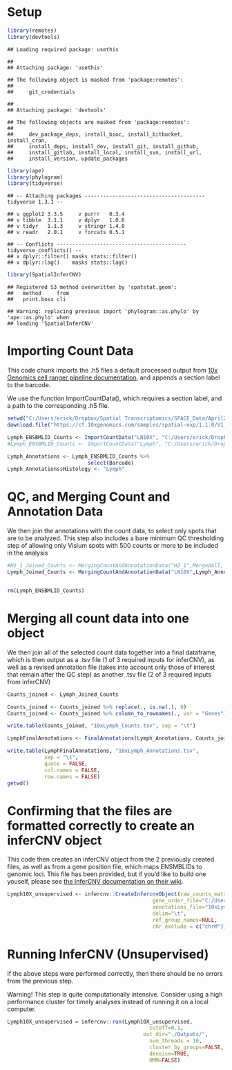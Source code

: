 # Setup

``` r
library(remotes)
library(devtools)
```

    ## Loading required package: usethis

    ## 
    ## Attaching package: 'usethis'

    ## The following object is masked from 'package:remotes':
    ## 
    ##     git_credentials

    ## 
    ## Attaching package: 'devtools'

    ## The following objects are masked from 'package:remotes':
    ## 
    ##     dev_package_deps, install_bioc, install_bitbucket, install_cran,
    ##     install_deps, install_dev, install_git, install_github,
    ##     install_gitlab, install_local, install_svn, install_url,
    ##     install_version, update_packages

``` r
library(ape)
library(phylogram)
library(tidyverse)
```

    ## -- Attaching packages --------------------------------------- tidyverse 1.3.1 --

    ## v ggplot2 3.3.5     v purrr   0.3.4
    ## v tibble  3.1.1     v dplyr   1.0.6
    ## v tidyr   1.1.3     v stringr 1.4.0
    ## v readr   2.0.1     v forcats 0.5.1

    ## -- Conflicts ------------------------------------------ tidyverse_conflicts() --
    ## x dplyr::filter() masks stats::filter()
    ## x dplyr::lag()    masks stats::lag()

``` r
library(SpatialInferCNV)
```

    ## Registered S3 method overwritten by 'spatstat.geom':
    ##   method     from
    ##   print.boxx cli

    ## Warning: replacing previous import 'phylogram::as.phylo' by 'ape::as.phylo' when
    ## loading 'SpatialInferCNV'

# Importing Count Data

This code chunk imports the .h5 files a default processed output from
[10x Genomics cell ranger pipeline
documentation](https://support.10xgenomics.com/single-cell-gene-expression/software/pipelines/latest/output/molecule_info),
and appends a section label to the barcode.

We use the function ImportCountData(), which requires a section label,
and a path to the corresponding .h5 file.

``` r
setwd("C:/Users/erick/Dropbox/Spatial Transcriptomics/SPACE_Data/April2019/InferCNV_R/GithubRepo_21022022/Figure4a_LN")
download.file("https://cf.10xgenomics.com/samples/spatial-exp/1.1.0/V1_Human_Lymph_Node/V1_Human_Lymph_Node_filtered_feature_bc_matrix.h5", "./V1_Human_Lymph_Node_filtered_feature_bc_matrix.h5", mode = "wb")

Lymph_ENSBMLID_Counts <- ImportCountData("LN10X", "C:/Users/erick/Dropbox/Spatial Transcriptomics/SPACE_Data/April2019/InferCNV_R/InferCNV_Analyses/10x_LymphNodes_29032021/Inputs/V1_Human_Lymph_Node_filtered_feature_bc_matrix.h5")
#Lymph_ENSBMLID_Counts <- ImportCountData("Lymph", "C:/Users/erick/Dropbox/Spatial Transcriptomics/SPACE_Data/April2019/InferCNV_R/GithubRepo_21022022/Figure4a_LN/V1_Human_Lymph_Node_filtered_feature_bc_matrix.h5")

Lymph_Annotations <- Lymph_ENSBMLID_Counts %>%
                          select(Barcode)
Lymph_Annotations$Histology <- "Lymph"
```

# QC, and Merging Count and Annotation Data

We then join the annotations with the count data, to select only spots
that are to be analyzed. This step also includes a bare minimum QC
thresholding step of allowing only Visium spots with 500 counts or more
to be included in the analysis

``` r
#H2_1_Joined_Counts <- MergingCountAndAnnotationData("H2_1",MergedAll, H2_1_ENSBMLID_Counts)
Lymph_Joined_Counts <- MergingCountAndAnnotationData("LN10X",Lymph_Annotations, Lymph_ENSBMLID_Counts)


rm(Lymph_ENSBMLID_Counts)
```

# Merging all count data into one object

We then join all of the selected count data together into a final
dataframe, which is then output as a .tsv file (1 of 3 required inputs
for inferCNV), as well as a revised annotation file (takes into account
only those of interest that remain after the QC step) as another .tsv
file (2 of 3 required inputs from inferCNV)

``` r
Counts_joined <- Lymph_Joined_Counts

Counts_joined <- Counts_joined %>% replace(., is.na(.), 0)
Counts_joined <- Counts_joined %>% column_to_rownames(., var = "Genes")

write.table(Counts_joined, "10xLymph_Counts.tsv", sep = "\t")

LymphFinalAnnotations <- FinalAnnotations(Lymph_Annotations, Counts_joined)

write.table(LymphFinalAnnotations, "10xLymph_Annotations.tsv", 
            sep = "\t",
            quote = FALSE, 
            col.names = FALSE, 
            row.names = FALSE)
getwd()
```

# Confirming that the files are formatted correctly to create an inferCNV object

This code then creates an inferCNV object from the 2 previously created
files, as well as from a gene position file, which maps ENSMBLIDs to
genomic loci. This file has been provided, but if you’d like to build
one youself, please see [the InferCNV documentation on their
wiki](https://github.com/broadinstitute/inferCNV/wiki/instructions-create-genome-position-file).

``` r
Lymph10X_unsupervised <- infercnv::CreateInfercnvObject(raw_counts_matrix="10xLymph_Counts.tsv", 
                                               gene_order_file="C:/Users/erick/Dropbox/Spatial Transcriptomics/SPACE_Data/April2019/InferCNV_R/InferCNV_Analyses/Unsupervised_AllCancer_10092020/Inputs/gene_position_27072020.tsv",
                                               annotations_file="10xLymph_Annotations.tsv",
                                               delim="\t",
                                               ref_group_names=NULL,
                                               chr_exclude = c("chrM"))
```

# Running InferCNV (Unsupervised)

If the above steps were performed correctly, then there should be no
errors from the previous step.

Warning! This step is quite computationally intensive. Consider using a
high performance cluster for timely analyses instead of running it on a
local computer.

``` r
Lymph10X_unsupervised = infercnv::run(Lymph10X_unsupervised,
                                              cutoff=0.1,
                                            out_dir="./Outputs/", 
                                              num_threads = 10,
                                              cluster_by_groups=FALSE, 
                                              denoise=TRUE,
                                              HMM=FALSE)
```
